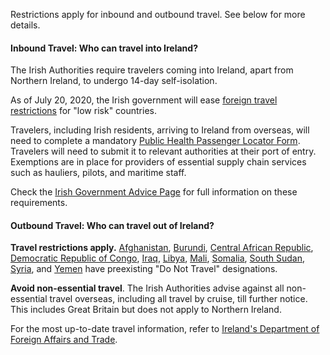 Restrictions apply for inbound and outbound travel. See below for more details.

#### Inbound Travel: Who can travel into Ireland?

The Irish Authorities require travelers coming into Ireland, apart from Northern Ireland, to undergo 14-day self-isolation.

As of July 20, 2020, the Irish government will ease [foreign travel restrictions](https://www.garda.com/crisis24/news-alerts/356771/ireland-authorities-to-ease-quarantine-requirements-from-july-20-update-10) for "low risk" countries.

Travelers, including Irish residents, arriving to Ireland from overseas, will need to complete a mandatory [Public Health Passenger Locator Form](https://www.gov.ie/locatorform). Travelers will need to submit it to relevant authorities at their port of entry. Exemptions are in place for providers of essential supply chain services such as hauliers, pilots, and maritime staff.

Check the [Irish Government Advice Page](https://www.gov.ie/en/publication/e885b2-covid-19-coronavirus-travel-advice/) for full information on these requirements.

#### Outbound Travel: Who can travel out of Ireland?

**Travel restrictions apply.** [Afghanistan](https://www.dfa.ie/travel/travel-advice/a-z-list-of-countries/afghanistan/), [Burundi](https://www.dfa.ie/travel/travel-advice/a-z-list-of-countries/burundi/), [Central African Republic](https://www.dfa.ie/travel/travel-advice/a-z-list-of-countries/central-african-republic/), [Democratic Republic of Congo](https://www.dfa.ie/travel/travel-advice/a-z-list-of-countries/democratic-republic-of-congo/), [Iraq](https://www.dfa.ie/travel/travel-advice/a-z-list-of-countries/iraq/), [Libya](https://www.dfa.ie/travel/travel-advice/a-z-list-of-countries/libya/), [Mali](https://www.dfa.ie/travel/travel-advice/a-z-list-of-countries/mali/), [Somalia](https://www.dfa.ie/travel/travel-advice/a-z-list-of-countries/somalia/), [South Sudan](https://www.dfa.ie/travel/travel-advice/a-z-list-of-countries/south-sudan/), [Syria](https://www.dfa.ie/travel/travel-advice/a-z-list-of-countries/syria/), and [Yemen](https://www.dfa.ie/travel/travel-advice/a-z-list-of-countries/yemen/) have preexisting "Do Not Travel" designations.

**Avoid non-essential travel**. The Irish Authorities advise against all non-essential travel overseas, including all travel by cruise, till further notice. This includes Great Britain but does not apply to Northern Ireland.

For the most up-to-date travel information, refer to [Ireland's Department of Foreign Affairs and Trade](https://www.dfa.ie/travel/travel-advice/coronavirus/#COVID19).
